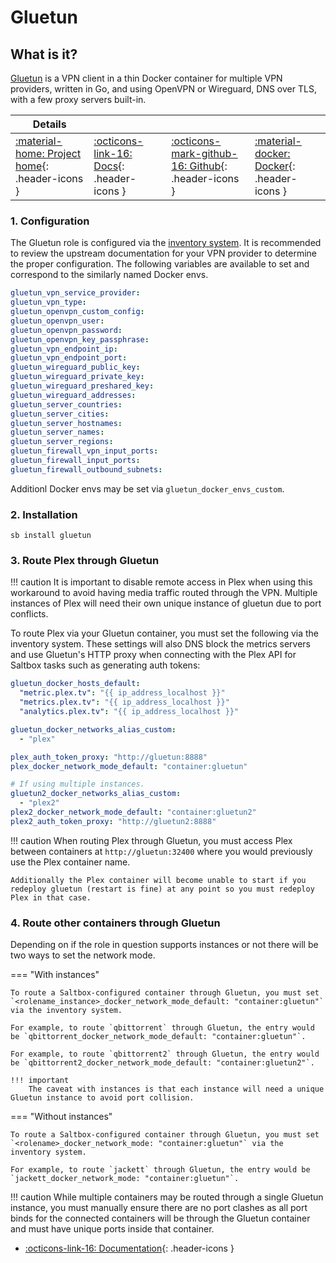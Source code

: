 # Gluetun

## What is it?

[Gluetun](https://github.com/qdm12/gluetun) is a VPN client in a thin Docker container for multiple VPN providers, written in Go, and using OpenVPN or Wireguard, DNS over TLS, with a few proxy servers built-in.

| Details     |             |             |             |
|-------------|-------------|-------------|-------------|
| [:material-home: Project home](https://github.com/qdm12/gluetun){: .header-icons } | [:octicons-link-16: Docs](https://github.com/qdm12/gluetun){: .header-icons } | [:octicons-mark-github-16: Github](https://github.com/qdm12/gluetun){: .header-icons } | [:material-docker: Docker](https://hub.docker.com/r/qmcgaw/gluetun){: .header-icons }|

### 1. Configuration

The Gluetun role is configured via the [inventory system](../../saltbox/inventory/index.md). It is recommended to review the upstream documentation for your VPN provider to determine the proper configuration. The following variables are available to set and correspond to the similarly named Docker envs.

```yaml
gluetun_vpn_service_provider:
gluetun_vpn_type:
gluetun_openvpn_custom_config:
gluetun_openvpn_user:
gluetun_openvpn_password:
gluetun_openvpn_key_passphrase:
gluetun_vpn_endpoint_ip:
gluetun_vpn_endpoint_port:
gluetun_wireguard_public_key:
gluetun_wireguard_private_key:
gluetun_wireguard_preshared_key:
gluetun_wireguard_addresses:
gluetun_server_countries:
gluetun_server_cities:
gluetun_server_hostnames:
gluetun_server_names:
gluetun_server_regions:
gluetun_firewall_vpn_input_ports:
gluetun_firewall_input_ports:
gluetun_firewall_outbound_subnets:
```

Additionl Docker envs may be set via `gluetun_docker_envs_custom`.

### 2. Installation

``` shell
sb install gluetun
```

### 3. Route Plex through Gluetun

!!! caution
    It is important to disable remote access in Plex when using this workaround to avoid having media traffic routed through the VPN. Multiple instances of Plex will need their own unique instance of gluetun due to port conflicts.

To route Plex via your Gluetun container, you must set the following via the inventory system. These settings will also DNS block the metrics servers and use Gluetun's HTTP proxy when connecting with the Plex API for Saltbox tasks such as generating auth tokens:

``` yaml
gluetun_docker_hosts_default:
  "metric.plex.tv": "{{ ip_address_localhost }}"
  "metrics.plex.tv": "{{ ip_address_localhost }}"
  "analytics.plex.tv": "{{ ip_address_localhost }}"

gluetun_docker_networks_alias_custom:
  - "plex"

plex_auth_token_proxy: "http://gluetun:8888"
plex_docker_network_mode_default: "container:gluetun"

# If using multiple instances.
gluetun2_docker_networks_alias_custom:
  - "plex2"
plex2_docker_network_mode_default: "container:gluetun2"
plex2_auth_token_proxy: "http://gluetun2:8888"
```
!!! caution
    When routing Plex through Gluetun, you must access Plex between containers at `http://gluetun:32400` where you would previously use the Plex container name.

    Additionally the Plex container will become unable to start if you redeploy gluetun (restart is fine) at any point so you must redeploy Plex in that case.

### 4. Route other containers through Gluetun

Depending on if the role in question supports instances or not there will be two ways to set the network mode.

=== "With instances"

    To route a Saltbox-configured container through Gluetun, you must set `<rolename_instance>_docker_network_mode_default: "container:gluetun"` via the inventory system.
    
    For example, to route `qbittorrent` through Gluetun, the entry would be `qbittorrent_docker_network_mode_default: "container:gluetun"`.

    For example, to route `qbittorrent2` through Gluetun, the entry would be `qbittorrent2_docker_network_mode_default: "container:gluetun2"`.

    !!! important
        The caveat with instances is that each instance will need a unique Gluetun instance to avoid port collision.

=== "Without instances"

    To route a Saltbox-configured container through Gluetun, you must set `<rolename>_docker_network_mode: "container:gluetun"` via the inventory system.
    
    For example, to route `jackett` through Gluetun, the entry would be `jackett_docker_network_mode: "container:gluetun"`.

!!! caution
    While multiple containers may be routed through a single Gluetun instance, you must manually ensure there are no port clashes as all port binds for the connected containers will be through the Gluetun container and must have unique ports inside that container.

- [:octicons-link-16: Documentation](https://github.com/qdm12/gluetun){: .header-icons }
